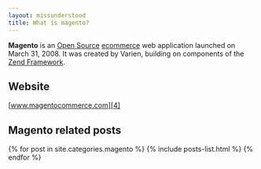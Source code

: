 ```yaml
---
layout: missunderstood
title: What is magento?
---
```


**Magento** is an [Open Source][1] [ecommerce][2] web application launched on March 31, 2008. It was created by Varien, building on components of the [Zend Framework][3].

## Website
[www.magentocommerce.com][4]

## Magento related posts
{% for post in site.categories.magento %}
    {% include posts-list.html %}
{% endfor %}

[1]: http://en.wikipedia.org/wiki/Open_Source
[2]: http://en.wikipedia.org/wiki/Ecommerce
[3]: http://en.wikipedia.org/wiki/Zend_Framework
[4]: http://www.magentocommerce.com/
